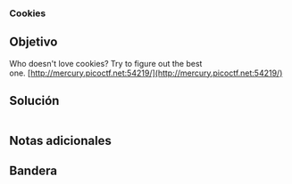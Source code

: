 ### Cookies
## Objetivo

Who doesn't love cookies? Try to figure out the best one. [http://mercury.picoctf.net:54219/](http://mercury.picoctf.net:54219/)
## Solución
```bash

```
## Notas adicionales


## Bandera

